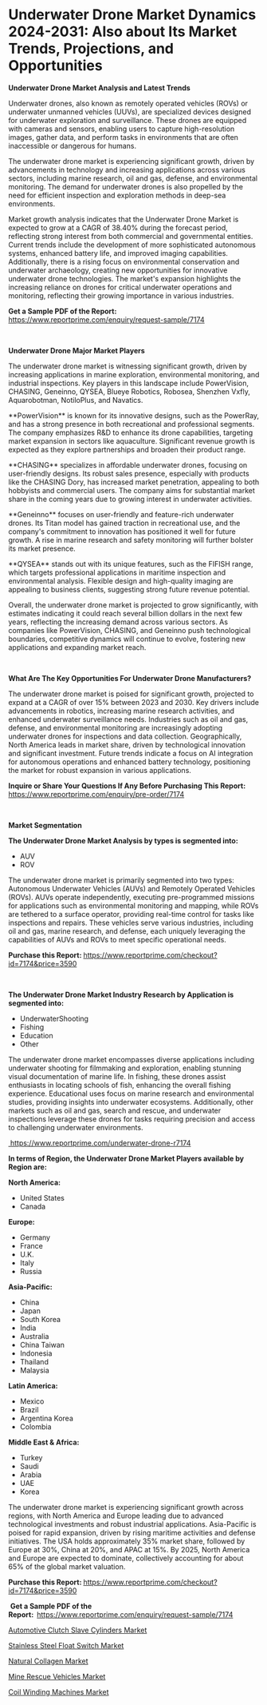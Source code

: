 <p><h1>Underwater Drone Market Dynamics 2024-2031: Also about Its Market Trends, Projections, and Opportunities</h1></p><p><strong>Underwater Drone Market Analysis and Latest Trends</strong></p>
<p><p>Underwater drones, also known as remotely operated vehicles (ROVs) or underwater unmanned vehicles (UUVs), are specialized devices designed for underwater exploration and surveillance. These drones are equipped with cameras and sensors, enabling users to capture high-resolution images, gather data, and perform tasks in environments that are often inaccessible or dangerous for humans.</p><p>The underwater drone market is experiencing significant growth, driven by advancements in technology and increasing applications across various sectors, including marine research, oil and gas, defense, and environmental monitoring. The demand for underwater drones is also propelled by the need for efficient inspection and exploration methods in deep-sea environments.</p><p>Market growth analysis indicates that the Underwater Drone Market is expected to grow at a CAGR of 38.40% during the forecast period, reflecting strong interest from both commercial and governmental entities. Current trends include the development of more sophisticated autonomous systems, enhanced battery life, and improved imaging capabilities. Additionally, there is a rising focus on environmental conservation and underwater archaeology, creating new opportunities for innovative underwater drone technologies. The market's expansion highlights the increasing reliance on drones for critical underwater operations and monitoring, reflecting their growing importance in various industries.</p></p>
<p><strong>Get a Sample PDF of the Report:&nbsp;</strong> <a href="https://www.reportprime.com/enquiry/request-sample/7174">https://www.reportprime.com/enquiry/request-sample/7174</a></p>
<p>&nbsp;</p>
<p><strong>Underwater Drone Major Market Players</strong></p>
<p><p>The underwater drone market is witnessing significant growth, driven by increasing applications in marine exploration, environmental monitoring, and industrial inspections. Key players in this landscape include PowerVision, CHASING, Geneinno, QYSEA, Blueye Robotics, Robosea, Shenzhen Vxfly, Aquarobotman, NotiloPlus, and Navatics.</p><p>**PowerVision** is known for its innovative designs, such as the PowerRay, and has a strong presence in both recreational and professional segments. The company emphasizes R&D to enhance its drone capabilities, targeting market expansion in sectors like aquaculture. Significant revenue growth is expected as they explore partnerships and broaden their product range.</p><p>**CHASING** specializes in affordable underwater drones, focusing on user-friendly designs. Its robust sales presence, especially with products like the CHASING Dory, has increased market penetration, appealing to both hobbyists and commercial users. The company aims for substantial market share in the coming years due to growing interest in underwater activities.</p><p>**Geneinno** focuses on user-friendly and feature-rich underwater drones. Its Titan model has gained traction in recreational use, and the company's commitment to innovation has positioned it well for future growth. A rise in marine research and safety monitoring will further bolster its market presence.</p><p>**QYSEA** stands out with its unique features, such as the FIFISH range, which targets professional applications in maritime inspection and environmental analysis. Flexible design and high-quality imaging are appealing to business clients, suggesting strong future revenue potential.</p><p>Overall, the underwater drone market is projected to grow significantly, with estimates indicating it could reach several billion dollars in the next few years, reflecting the increasing demand across various sectors. As companies like PowerVision, CHASING, and Geneinno push technological boundaries, competitive dynamics will continue to evolve, fostering new applications and expanding market reach.</p></p>
<p>&nbsp;</p>
<p><strong>What Are The Key Opportunities For Underwater Drone Manufacturers?</strong></p>
<p><p>The underwater drone market is poised for significant growth, projected to expand at a CAGR of over 15% between 2023 and 2030. Key drivers include advancements in robotics, increasing marine research activities, and enhanced underwater surveillance needs. Industries such as oil and gas, defense, and environmental monitoring are increasingly adopting underwater drones for inspections and data collection. Geographically, North America leads in market share, driven by technological innovation and significant investment. Future trends indicate a focus on AI integration for autonomous operations and enhanced battery technology, positioning the market for robust expansion in various applications.</p></p>
<p><strong>Inquire or Share Your Questions If Any Before Purchasing This Report:</strong> <a href="https://www.reportprime.com/enquiry/pre-order/7174">https://www.reportprime.com/enquiry/pre-order/7174</a></p>
<p>&nbsp;</p>
<p><strong>Market Segmentation</strong></p>
<p><strong>The Underwater Drone Market Analysis by types is segmented into:</strong></p>
<p><ul><li>AUV</li><li>ROV</li></ul></p>
<p><p>The underwater drone market is primarily segmented into two types: Autonomous Underwater Vehicles (AUVs) and Remotely Operated Vehicles (ROVs). AUVs operate independently, executing pre-programmed missions for applications such as environmental monitoring and mapping, while ROVs are tethered to a surface operator, providing real-time control for tasks like inspections and repairs. These vehicles serve various industries, including oil and gas, marine research, and defense, each uniquely leveraging the capabilities of AUVs and ROVs to meet specific operational needs.</p></p>
<p><strong>Purchase this Report:&nbsp;</strong><a href="https://www.reportprime.com/checkout?id=7174&price=3590">https://www.reportprime.com/checkout?id=7174&price=3590</a></p>
<p>&nbsp;</p>
<p><strong>The Underwater Drone Market Industry Research by Application is segmented into:</strong></p>
<p><ul><li>UnderwaterShooting</li><li>Fishing</li><li>Education</li><li>Other</li></ul></p>
<p><p>The underwater drone market encompasses diverse applications including underwater shooting for filmmaking and exploration, enabling stunning visual documentation of marine life. In fishing, these drones assist enthusiasts in locating schools of fish, enhancing the overall fishing experience. Educational uses focus on marine research and environmental studies, providing insights into underwater ecosystems. Additionally, other markets such as oil and gas, search and rescue, and underwater inspections leverage these drones for tasks requiring precision and access to challenging underwater environments.</p></p>
<p><a href="https://www.reportprime.com/underwater-drone-r7174">&nbsp;https://www.reportprime.com/underwater-drone-r7174</a></p>
<p><strong>In terms of Region, the Underwater Drone Market Players available by Region are:</strong></p>
<p>
    <p> <strong> North America: </strong>
        <ul>
            <li>United States</li>
            <li>Canada</li>
        </ul>
        </p> 
    <p> <strong> Europe: </strong>
        <ul>
            <li>Germany</li>
            <li>France</li>
            <li>U.K.</li>
            <li>Italy</li>
            <li>Russia</li>
        </ul>
        </p> 
    <p> <strong> Asia-Pacific: </strong>
        <ul>
            <li>China</li>
            <li>Japan</li>
            <li>South Korea</li>
            <li>India</li>
            <li>Australia</li>
            <li>China Taiwan</li>
            <li>Indonesia</li>
            <li>Thailand</li>
            <li>Malaysia</li>
        </ul>
        </p> 
    <p> <strong> Latin America: </strong>
        <ul>
            <li>Mexico</li>
            <li>Brazil</li>
            <li>Argentina Korea</li>
            <li>Colombia</li>
        </ul>
        </p> 
    <p> <strong> Middle East & Africa: </strong>
        <ul>
            <li>Turkey</li>
            <li>Saudi</li>
            <li>Arabia</li>
            <li>UAE</li>
            <li>Korea</li>
        </ul>
    </p>
    </p>
<p><p>The underwater drone market is experiencing significant growth across regions, with North America and Europe leading due to advanced technological investments and robust industrial applications. Asia-Pacific is poised for rapid expansion, driven by rising maritime activities and defense initiatives. The USA holds approximately 35% market share, followed by Europe at 30%, China at 20%, and APAC at 15%. By 2025, North America and Europe are expected to dominate, collectively accounting for about 65% of the global market valuation.</p></p>
<p><strong>Purchase this Report: </strong><a href="https://www.reportprime.com/checkout?id=7174&price=3590">https://www.reportprime.com/checkout?id=7174&price=3590</a></p>
<p>&nbsp;<strong>Get a Sample PDF of the Report:&nbsp;&nbsp;</strong><a href="https://www.reportprime.com/enquiry/request-sample/7174">https://www.reportprime.com/enquiry/request-sample/7174</a></p>
<p><strong></strong></p>
<p><p><a href="https://issuu.com/reportprime-2/docs/automotive-clutch-slave-cylinders-m_956bbb55a82327">Automotive Clutch Slave Cylinders Market</a></p><p><a href="https://medium.com/@brendafgmorris532/what-innovations-and-market-trends-are-shaping-the-stainless-steel-float-switch-market-564785ede04c">Stainless Steel Float Switch Market</a></p><p><a href="https://www.linkedin.com/pulse/evaluating-global-natural-collagen-market-trends-growth-rxv3e?trackingId=rE%2FJx%2BE7SZundT%2FAEz4q7Q%3D%3D">Natural Collagen Market</a></p><p><a href="https://issuu.com/reportprime-2/docs/mine-rescue-vehicles-market-size-20_d4be4b2f3204cb">Mine Rescue Vehicles Market</a></p><p><a href="https://github.com/abbislposival/Market-Research-Report-List-1/blob/main/coil-winding-machines-market.md">Coil Winding Machines Market</a></p></p>